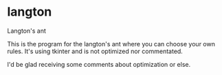 # langton
Langton's ant

This is the program for the langton's ant where you can choose your own rules. 
It's using tkinter and is not optimized nor commentated.

I'd be glad receiving some comments about optimization or else.
